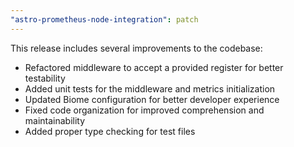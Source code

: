 ```yaml
---
"astro-prometheus-node-integration": patch
---
```


This release includes several improvements to the codebase:

- Refactored middleware to accept a provided register for better testability
- Added unit tests for the middleware and metrics initialization
- Updated Biome configuration for better developer experience
- Fixed code organization for improved comprehension and maintainability
- Added proper type checking for test files 
